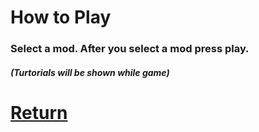 <html>
  <head>
    <title>DoomsDay - How to Play?</title>
  </head>
  <body>
    <h1>How to Play</h1>
    <h3>Select a mod. After you select a mod press play.</h3>
    <h5>(Turtorials will be shown while game)</h5>
    <h1>
      <a href="Menu.md">Return</a>
    </h1>
  </body>
</html>
